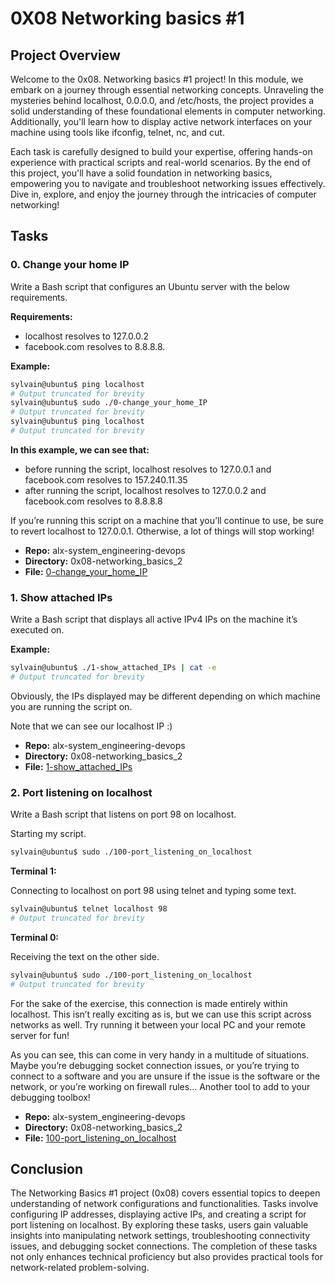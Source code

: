 # 0X08 Networking basics #1

## Project Overview

Welcome to the 0x08. Networking basics #1 project! In this module, we embark on a journey through essential networking concepts. Unraveling the mysteries behind localhost, 0.0.0.0, and /etc/hosts, the project provides a solid understanding of these foundational elements in computer networking. Additionally, you'll learn how to display active network interfaces on your machine using tools like ifconfig, telnet, nc, and cut.

Each task is carefully designed to build your expertise, offering hands-on experience with practical scripts and real-world scenarios. By the end of this project, you'll have a solid foundation in networking basics, empowering you to navigate and troubleshoot networking issues effectively. Dive in, explore, and enjoy the journey through the intricacies of computer networking!

## Tasks

### 0. Change your home IP

Write a Bash script that configures an Ubuntu server with the below requirements.

**Requirements:**
- localhost resolves to 127.0.0.2
- facebook.com resolves to 8.8.8.8.

**Example:**

```bash
sylvain@ubuntu$ ping localhost
# Output truncated for brevity
sylvain@ubuntu$ sudo ./0-change_your_home_IP
# Output truncated for brevity
sylvain@ubuntu$ ping localhost
# Output truncated for brevity
```

**In this example, we can see that:**
- before running the script, localhost resolves to 127.0.0.1 and facebook.com resolves to 157.240.11.35
- after running the script, localhost resolves to 127.0.0.2 and facebook.com resolves to 8.8.8.8

If you’re running this script on a machine that you’ll continue to use, be sure to revert localhost to 127.0.0.1. Otherwise, a lot of things will stop working!

- **Repo:** alx-system_engineering-devops
- **Directory:** 0x08-networking_basics_2
- **File:** [0-change_your_home_IP](./0-change_your_home_IP)

### 1. Show attached IPs

Write a Bash script that displays all active IPv4 IPs on the machine it’s executed on.

**Example:**

```bash
sylvain@ubuntu$ ./1-show_attached_IPs | cat -e
# Output truncated for brevity
```

Obviously, the IPs displayed may be different depending on which machine you are running the script on.

Note that we can see our localhost IP :)

- **Repo:** alx-system_engineering-devops
- **Directory:** 0x08-networking_basics_2
- **File:** [1-show_attached_IPs](./1-show_attached_IPs)

### 2. Port listening on localhost

Write a Bash script that listens on port 98 on localhost.


Starting my script.

```bash
sylvain@ubuntu$ sudo ./100-port_listening_on_localhost
```

**Terminal 1:**

Connecting to localhost on port 98 using telnet and typing some text.

```bash
sylvain@ubuntu$ telnet localhost 98
# Output truncated for brevity
```

**Terminal 0:**

Receiving the text on the other side.

```bash
sylvain@ubuntu$ sudo ./100-port_listening_on_localhost
# Output truncated for brevity
```

For the sake of the exercise, this connection is made entirely within localhost. This isn’t really exciting as is, but we can use this script across networks as well. Try running it between your local PC and your remote server for fun!

As you can see, this can come in very handy in a multitude of situations. Maybe you’re debugging socket connection issues, or you’re trying to connect to a software and you are unsure if the issue is the software or the network, or you’re working on firewall rules… Another tool to add to your debugging toolbox!

- **Repo:** alx-system_engineering-devops
- **Directory:** 0x08-networking_basics_2
- **File:** [100-port_listening_on_localhost](./100-port_listening_on_localhost)

## Conclusion

The Networking Basics #1 project (0x08) covers essential topics to deepen understanding of network configurations and functionalities. Tasks involve configuring IP addresses, displaying active IPs, and creating a script for port listening on localhost. By exploring these tasks, users gain valuable insights into manipulating network settings, troubleshooting connectivity issues, and debugging socket connections. The completion of these tasks not only enhances technical proficiency but also provides practical tools for network-related problem-solving.
